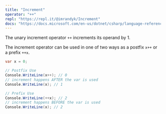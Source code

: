 ```yaml
---
title: "Increment"
operator: "++"
repl: "https://repl.it/@imrandyk/Increment"
docs: "https://docs.microsoft.com/en-us/dotnet/csharp/language-reference/operators/arithmetic-operators#increment-operator-"
---
```


The unary increment operator `++` increments its operand by 1.

The increment operator can be used in one of two ways as a postfix `x++` or a prefix `++x`.

```cs
var x = 0;

// Postfix Use
Console.WriteLine(x++); // 0
// increment happens AFTER the var is used
Console.WriteLine(x); // 1

// Prefix Use
Console.WriteLine(++x); // 2
// increment happens BEFORE the var is used
Console.WriteLine(x); // 2
```
